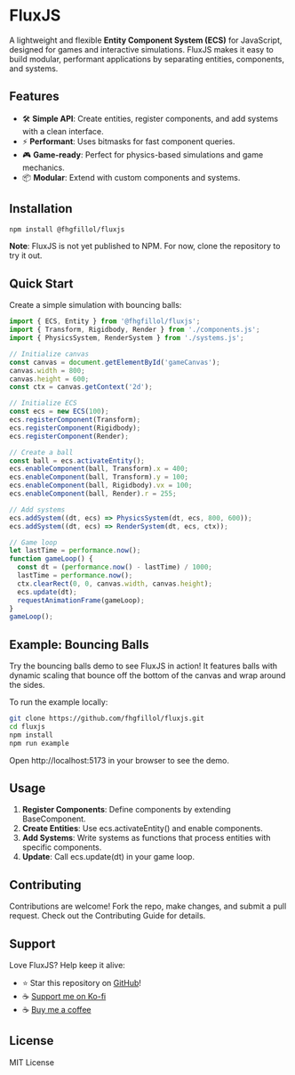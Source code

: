 # FluxJS

A lightweight and flexible **Entity Component System (ECS)** for JavaScript, designed for games and interactive simulations. FluxJS makes it easy to build modular, performant applications by separating entities, components, and systems.

## Features

- 🛠 **Simple API**: Create entities, register components, and add systems with a clean interface.
- ⚡ **Performant**: Uses bitmasks for fast component queries.
- 🎮 **Game-ready**: Perfect for physics-based simulations and game mechanics.
- 📦 **Modular**: Extend with custom components and systems.

## Installation

```bash
npm install @fhgfillol/fluxjs
```

**Note**: FluxJS is not yet published to NPM. For now, clone the repository to try it out.

## Quick Start

Create a simple simulation with bouncing balls:

```javascript
import { ECS, Entity } from '@fhgfillol/fluxjs';
import { Transform, Rigidbody, Render } from './components.js';
import { PhysicsSystem, RenderSystem } from './systems.js';

// Initialize canvas
const canvas = document.getElementById('gameCanvas');
canvas.width = 800;
canvas.height = 600;
const ctx = canvas.getContext('2d');

// Initialize ECS
const ecs = new ECS(100);
ecs.registerComponent(Transform);
ecs.registerComponent(Rigidbody);
ecs.registerComponent(Render);

// Create a ball
const ball = ecs.activateEntity();
ecs.enableComponent(ball, Transform).x = 400;
ecs.enableComponent(ball, Transform).y = 100;
ecs.enableComponent(ball, Rigidbody).vx = 100;
ecs.enableComponent(ball, Render).r = 255;

// Add systems
ecs.addSystem((dt, ecs) => PhysicsSystem(dt, ecs, 800, 600));
ecs.addSystem((dt, ecs) => RenderSystem(dt, ecs, ctx));

// Game loop
let lastTime = performance.now();
function gameLoop() {
  const dt = (performance.now() - lastTime) / 1000;
  lastTime = performance.now();
  ctx.clearRect(0, 0, canvas.width, canvas.height);
  ecs.update(dt);
  requestAnimationFrame(gameLoop);
}
gameLoop();
```

## Example: Bouncing Balls

Try the bouncing balls demo to see FluxJS in action! It features balls with dynamic scaling that bounce off the bottom of the canvas and wrap around the sides.

To run the example locally:

```bash
git clone https://github.com/fhgfillol/fluxjs.git
cd fluxjs
npm install
npm run example
```

Open http://localhost:5173 in your browser to see the demo.

## Usage

1. **Register Components**: Define components by extending BaseComponent.
2. **Create Entities**: Use ecs.activateEntity() and enable components.
3. **Add Systems**: Write systems as functions that process entities with specific components.
4. **Update**: Call ecs.update(dt) in your game loop.

## Contributing

Contributions are welcome! Fork the repo, make changes, and submit a pull request. Check out the Contributing Guide for details.

## Support
Love FluxJS? Help keep it alive:
- ⭐ Star this repository on [GitHub](https://github.com/fhgfillol/fluxjs)!
- ☕ [Support me on Ko-fi](https://ko-fi.com/fhgfillol)
- ☕ [Buy me a coffee](https://buymeacoffee.com/fhgfillol)

## License

MIT License